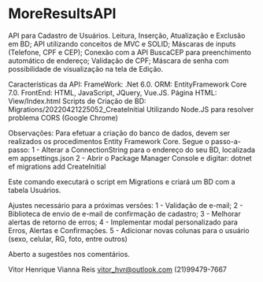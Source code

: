 # MoreResultsAPI

API para Cadastro de Usuários.
Leitura, Inserção, Atualização e Exclusão em BD;
API utilizando conceitos de MVC e SOLID;
Máscaras de inputs (Telefone, CPF e CEP);
Conexão com a API BuscaCEP para preenchimento automático de endereço;
Validação de CPF;
Máscara de senha com possibilidade de visualização na tela de Edição.

Características da API:
FrameWork: .Net 6.0.
ORM: EntityFramework Core 7.0.
FrontEnd: HTML, JavaScript, JQuery, Vue.JS.
Página HTML: View/Index.html
Scripts de Criação de BD: Migrations/20220421225052_CreateInitial
Utilizando Node.JS para resolver problema CORS (Google Chrome)

Observações: Para efetuar a criação do banco de dados, devem ser realizados os procedimentos Entity Framework Core. Segue o passo-a-passo:
1 - Alterar a ConnectionString para o endereço do seu BD, localizada em appsettings.json
2 - Abrir o Package Manager Console e digitar:
dotnet ef migrations add CreateInitial

Este comando executará o script em Migrations e criará um BD com a tabela Usuários.

Ajustes necessário para a próximas versões:
1 - Validação de e-mail;
2 - Biblioteca de envio de e-mail de confirmação de cadastro;
3 - Melhorar alertas de retorno de erros;
4 - Implementar modal personalizado para Erros, Alertas e Confirmações.
5 - Adicionar novas colunas para o usuário (sexo, celular, RG, foto, entre outros)

Aberto a sugestões nos comentários.

Vitor Henrique Vianna Reis
vitor_hvr@outlook.com
(21)99479-7667
